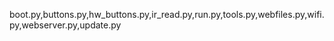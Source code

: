 boot.py,buttons.py,hw_buttons.py,ir_read.py,run.py,tools.py,webfiles.py,wifi.py,webserver.py,update.py
